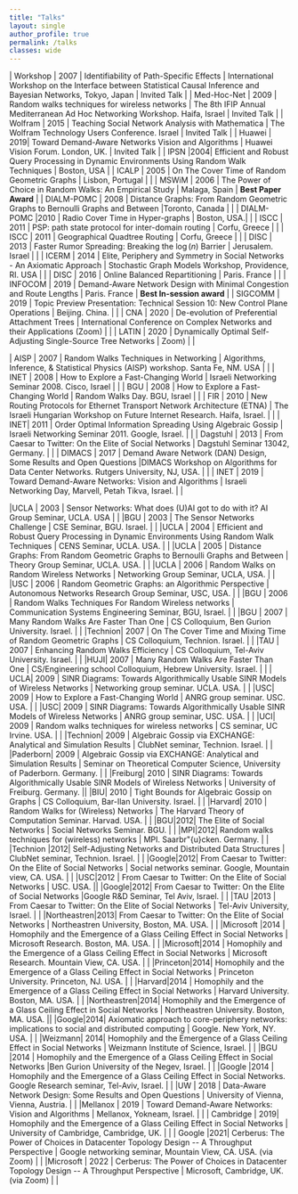 ```yaml
---
title: "Talks"
layout: single 
author_profile: true
permalink: /talks
classes: wide
---
```


| Workshop | 2007 | Identifiability of Path-Specific Effects | International Workshop on the Interface between Statistical Causal Inference and Bayesian Networks, Tokyo, Japan | Invited Talk | 
| Med-Hoc-Net | 2009 | Random walks techniques for wireless networks | The 8th IFIP Annual Mediterranean Ad Hoc Networking Workshop. Haifa, Israel | Invited Talk |
| Wolfram | 2015 | Teaching Social Network Analysis with Mathematica | The Wolfram Technology Users Conference. Israel | Invited Talk |
| Huawei  | 2019| Toward Demand-Aware Networks Vision and Algorithms | Huawei Vision Forum. London, UK. | Invited Talk |
| IPSN |2004| Efficient and Robust Query Processing in Dynamic Environments Using Random Walk Techniques | Boston, USA |
| ICALP | 2005 | On The Cover Time of Random Geometric Graphs | Lisbon, Portugal | | 
| MSWiM | 2006 | The Power of Choice in Random Walks: An Empirical Study | Malaga, Spain | **Best Paper Award** |
| DIALM-POMC | 2008 | Distance Graphs: From Random Geometric Graphs to Bernoulli Graphs and Between |Toronto, Canada | | 
| DIALM-POMC |2010 | Radio Cover Time in Hyper-graphs | Boston, USA.| | 
| ISCC | 2011 | PSP: path state protocol for inter-domain routing | Corfu, Greece | |
| ISCC | 2011 | Geographical Quadtree Routing | Corfu, Greece | |
| DISC | 2013 | Faster Rumor Spreading: Breaking the $\log(n)$  Barrier | Jerusalem. Israel | |
| ICERM | 2014 | Elite, Periphery and Symmetry in Social Networks - An Axiomatic Approach | Stochastic Graph Models Workshop, Providence, RI. USA | |
| DISC | 2016 | Online Balanced Repartitioning | Paris. France | |
| INFOCOM | 2019 | Demand-Aware Network Design with Minimal Congestion and Route Lengths | Paris. France | **Best In-session award** |
| SIGCOMM | 2019 | Topic Preview Presentation: Technical Session 10: New Control Plane Operations | Beijing. China. | |
| CNA | 2020 | De-evolution of Preferential Attachment Trees | International Conference on Complex Networks and their Applications (Zoom) | | 
| LATIN | 2020 | Dynamically Optimal Self-Adjusting Single-Source Tree Networks | Zoom) | |


| AISP | 2007 | Random Walks Techniques in Networking | Algorithms, Inference, \& Statistical Physics (AISP) workshop. Santa Fe, NM. USA | |
| INET | 2008 | How to Explore a Fast-Changing World | Israeli Networking Seminar 2008. Cisco, Israel | |
| BGU | 2008 | How to Explore a Fast-Changing World | Random Walks Day. BGU, Israel | |
| FIR | 2010 |  New Routing Protocols for Ethernet Transport Network Architecture (ETNA) | The Israeli Hungarian Workshop on Future Internet Research.  Haifa, Israel. | |
| INET| 2011 | Order Optimal Information Spreading Using Algebraic Gossip | Israeli Networking Seminar 2011. Google, Israel. | |
| Dagstuhl | 2013 | From Caesar to Twitter: On the Elite of Social Networks | Dagstuhl Seminar 13042, Germany. | |
| DIMACS | 2017 | Demand Aware Network (DAN) Design, Some Results and Open Questions |DIMACS Workshop on Algorithms for Data Center Networks. Rutgers University, NJ, USA. | |
| INET | 2019 | Toward Demand-Aware Networks: Vision and Algorithms | Israeli Networking Day, Marvell, Petah Tikva, Israel. | |

|UCLA | 2003 | Sensor Networks: What does (U)AI got to do with it? AI Group Seminar, UCLA. USA | |
|BGU | 2003 | The Sensor Networks Challenge | CSE Seminar, BGU. Israel. | |
|UCLA | 2004 | Efficient and Robust Query Processing in Dynamic Environments Using Random Walk Techniques | CENS Seminar, UCLA. USA. | |
|UCLA | 2005 | Distance Graphs: From Random Geometric Graphs to Bernoulli Graphs and Between | Theory Group Seminar, UCLA. USA. | |
|UCLA | 2006 | Random Walks on Random Wireless Networks | Networking Group Seminar, UCLA, USA. | |
|USC | 2006 | Random Geometric Graphs: an Algorithmic Perspective | Autonomous Networks Research Group Seminar, USC, USA. | |
|BGU | 2006 | Random Walks Techniques For Random Wireless networks | Communication Systems Engineering Seminar, BGU, Israel. | |
|BGU | 2007 | Many Random Walks Are Faster Than One | CS Colloquium, Ben Gurion University. Israel. | |
|Technion| 2007 | On The Cover Time and Mixing Time of Random Geometric Graphs | CS Colloquium, Technion.  Israel. | |
|TAU | 2007 | Enhancing Random Walks Efficiency | CS Colloquium, Tel-Aviv University. Israel. | |
|HUJI| 2007 | Many Random Walks Are Faster Than One | CS/Engineering school Colloquium, Hebrew University. Israel. | |
| UCLA|  2009 | SINR Diagrams:  Towards Algorithmically Usable SINR Models of Wireless Networks | Networking group seminar. UCLA. USA. | |
|USC| 2009 | How to Explore a Fast-Changing World | ANRG group seminar. USC. USA. | |
|USC| 2009 | SINR Diagrams:  Towards Algorithmically Usable SINR Models of Wireless Networks | ANRG group seminar, USC. USA. | |
|UCI| 2009 | Random walks techniques for wireless networks | CS seminar, UC Irvine. USA. | |
|Technion| 2009 | Algebraic Gossip via EXCHANGE: Analytical and Simulation Results | ClubNet seminar, Technion. Israel. | |
|Paderborn| 2009 | Algebraic Gossip via EXCHANGE: Analytical and Simulation Results | Seminar on Theoretical Computer Science, University of Paderborn. Germany. | |
|Freiburg| 2010 | SINR Diagrams:  Towards Algorithmically Usable SINR Models of Wireless Networks | University of Freiburg. Germany. ||
|BIU| 2010 | Tight Bounds for Algebraic Gossip on Graphs | CS Colloquium, Bar-Ilan University. Israel. | |
|Harvard| 2010 | Random Walks for (Wireless) Networks | The Harvard Theory of Computation Seminar. Harvad. USA. | |
|BGU|2012| The Elite of Social Networks | Social Networks Seminar. BGU. | |
|MPI|2012| Random walks techniques for (wireless) networks | MPI. Saarbr\"{u}cken. Germany. | |
|Technion |2012| Self-Adjusting Networks and Distributed Data Structures | ClubNet seminar, Technion. Israel. | |
|Google|2012| From Caesar to Twitter: On the Elite of Social Networks | Social networks seminar. Google, Mountain view, CA. USA. | |
|USC|2012 | From Caesar to Twitter: On the Elite of Social Networks | USC. USA. ||
|Google|2012| From Caesar to Twitter: On the Elite of Social Networks |Google R\&D Seminar, Tel Aviv, Israel. | |
|TAU |2013 | From Caesar to Twitter: On the Elite of Social Networks | Tel-Aviv University, Israel. | |
|Northeastren|2013| From Caesar to Twitter: On the Elite of Social Networks | Northeastren University, Boston, MA. USA. | |
|Microsoft |2014 | Homophily and the Emergence of a Glass Ceiling Effect in Social Networks | Microsoft Research. Boston, MA. USA. | |
|Microsoft|2014 | Homophily and the Emergence of a Glass Ceiling Effect in Social Networks | Microsoft Research. Mountain View,
CA. USA. | |
|Princeton|2014| Homophily and the Emergence of a Glass Ceiling Effect in Social Networks | Princeton University. Princeton, NJ. USA. | |
|Harvard|2014 | Homophily and the Emergence of a Glass Ceiling Effect in Social Networks | Harvard University. Boston, MA. USA. | |
|Northeastren|2014| Homophily and the Emergence of a Glass Ceiling Effect in Social Networks | Northeastren University. Boston, MA. USA. ||
|Google|2014| Axiomatic approach to core-periphery networks: implications to social and distributed computing | Google. New York, NY. USA. | |
|Weizmann| 2014| Homophily and the Emergence of a Glass Ceiling Effect in Social Networks | Weizmann Institute of Science, Israel. | |
|BGU |2014 | Homophily and the Emergence of a Glass Ceiling Effect in Social Networks |Ben Gurion University of the Negev, Israel. | |
|Google |2014 | Homophily and the Emergence of a Glass Ceiling Effect in Social Networks. Google Research seminar, Tel-Aviv, Israel. | |
|UW | 2018 | Data-Aware Network Design: Some Results and Open Questions | University of Vienna, Vienna, Austria. | |
|Mellanox | 2019 | Toward Demand-Aware Networks: Vision and Algorithms | Mellanox, Yokneam, Israel. | |
| Cambridge | 2019| Homophily and the Emergence of a Glass Ceiling Effect in Social Networks | University of Cambridge, Cambridge, UK. | |
| Google |2021| Cerberus: The Power of Choices in Datacenter Topology Design -- A Throughput Perspective | Google networking seminar, Mountain View,
CA. USA. (via Zoom) | |
|Microsoft | 2022 | Cerberus: The Power of Choices in Datacenter Topology Design -- A Throughput Perspective | Microsoft, Cambridge, UK. (via Zoom) | |
